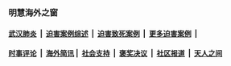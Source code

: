 
### 明慧海外之窗

####  [武汉肺炎](indexes/365.md?t=07052000) &nbsp;|&nbsp;  [迫害案例综述](indexes/328.md?t=07052000) &nbsp;|&nbsp; [迫害致死案例](indexes/277.md?t=07052000)  &nbsp;|&nbsp; [更多迫害案例](indexes/81.md?t=07052000)  &nbsp;|&nbsp; 
####  [时事评论](indexes/19.md?t=07052000) &nbsp;|&nbsp; [海外简讯](indexes/245.md?t=07052000)&nbsp;|&nbsp;  [社会支持](indexes/140.md?t=07052000) &nbsp;|&nbsp; [褒奖决议](indexes/282.md?t=07052000) &nbsp;|&nbsp; [社区报道](indexes/91.md?t=07052000)  &nbsp;|&nbsp; [天人之间](indexes/78.md?t=07052000) 

